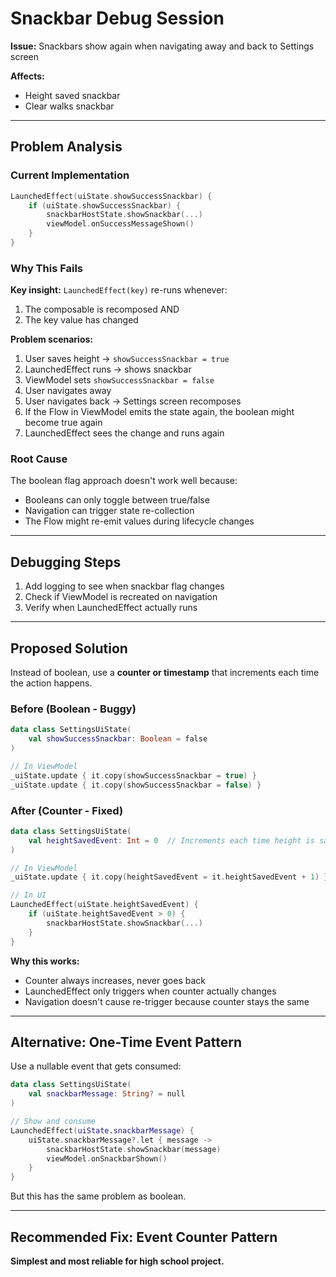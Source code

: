 # Snackbar Debug Session

**Issue:** Snackbars show again when navigating away and back to Settings screen

**Affects:**
- Height saved snackbar
- Clear walks snackbar

---

## Problem Analysis

### Current Implementation
```kotlin
LaunchedEffect(uiState.showSuccessSnackbar) {
    if (uiState.showSuccessSnackbar) {
        snackbarHostState.showSnackbar(...)
        viewModel.onSuccessMessageShown()
    }
}
```

### Why This Fails

**Key insight:** `LaunchedEffect(key)` re-runs whenever:
1. The composable is recomposed AND
2. The key value has changed

**Problem scenarios:**
1. User saves height → `showSuccessSnackbar = true`
2. LaunchedEffect runs → shows snackbar
3. ViewModel sets `showSuccessSnackbar = false`
4. User navigates away
5. User navigates back → Settings screen recomposes
6. If the Flow in ViewModel emits the state again, the boolean might become true again
7. LaunchedEffect sees the change and runs again

### Root Cause

The boolean flag approach doesn't work well because:
- Booleans can only toggle between true/false
- Navigation can trigger state re-collection
- The Flow might re-emit values during lifecycle changes

---

## Debugging Steps

1. Add logging to see when snackbar flag changes
2. Check if ViewModel is recreated on navigation
3. Verify when LaunchedEffect actually runs

---

## Proposed Solution

Instead of boolean, use a **counter or timestamp** that increments each time the action happens.

### Before (Boolean - Buggy)
```kotlin
data class SettingsUiState(
    val showSuccessSnackbar: Boolean = false
)

// In ViewModel
_uiState.update { it.copy(showSuccessSnackbar = true) }
_uiState.update { it.copy(showSuccessSnackbar = false) }
```

### After (Counter - Fixed)
```kotlin
data class SettingsUiState(
    val heightSavedEvent: Int = 0  // Increments each time height is saved
)

// In ViewModel
_uiState.update { it.copy(heightSavedEvent = it.heightSavedEvent + 1) }

// In UI
LaunchedEffect(uiState.heightSavedEvent) {
    if (uiState.heightSavedEvent > 0) {
        snackbarHostState.showSnackbar(...)
    }
}
```

**Why this works:**
- Counter always increases, never goes back
- LaunchedEffect only triggers when counter actually changes
- Navigation doesn't cause re-trigger because counter stays the same

---

## Alternative: One-Time Event Pattern

Use a nullable event that gets consumed:

```kotlin
data class SettingsUiState(
    val snackbarMessage: String? = null
)

// Show and consume
LaunchedEffect(uiState.snackbarMessage) {
    uiState.snackbarMessage?.let { message ->
        snackbarHostState.showSnackbar(message)
        viewModel.onSnackbarShown()
    }
}
```

But this has the same problem as boolean.

---

## Recommended Fix: Event Counter Pattern

**Simplest and most reliable for high school project.**
